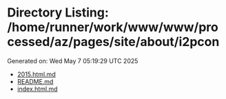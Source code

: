 # Directory Listing: /home/runner/work/www/www/processed/az/pages/site/about/i2pcon
Generated on: Wed May  7 05:19:29 UTC 2025

- [2015.html.md](2015.html.md)
- [README.md](README.md)
- [index.html.md](index.html.md)
